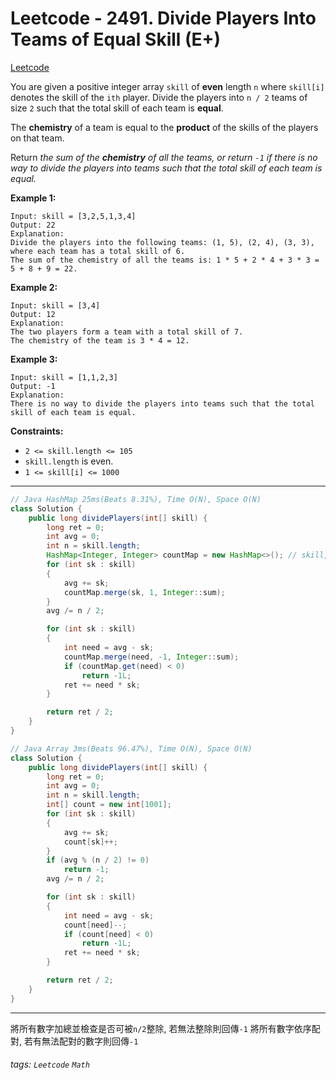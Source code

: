 # Leetcode - 2491. Divide Players Into Teams of Equal Skill (E+)

[Leetcode](https://leetcode.com/problems/divide-players-into-teams-of-equal-skill/)

You are given a positive integer array `skill` of **even** length `n` where `skill[i]` denotes the skill of the `ith` player. Divide the players into `n / 2` teams of size `2` such that the total skill of each team is **equal**.

The **chemistry** of a team is equal to the **product** of the skills of the players on that team.

Return _the sum of the **chemistry** of all the teams, or return _`-1`_ if there is no way to divide the players into teams such that the total skill of each team is equal._

**Example 1:**
```
Input: skill = [3,2,5,1,3,4]
Output: 22
Explanation: 
Divide the players into the following teams: (1, 5), (2, 4), (3, 3), where each team has a total skill of 6.
The sum of the chemistry of all the teams is: 1 * 5 + 2 * 4 + 3 * 3 = 5 + 8 + 9 = 22.
```
**Example 2:**
```
Input: skill = [3,4]
Output: 12
Explanation: 
The two players form a team with a total skill of 7.
The chemistry of the team is 3 * 4 = 12.
```
**Example 3:**
```
Input: skill = [1,1,2,3]
Output: -1
Explanation: 
There is no way to divide the players into teams such that the total skill of each team is equal.
```
**Constraints:**

-   `2 <= skill.length <= 105`
-   `skill.length` is even.
-   `1 <= skill[i] <= 1000`

---
```java
// Java HashMap 25ms(Beats 8.31%), Time O(N), Space O(N)
class Solution {
    public long dividePlayers(int[] skill) {
        long ret = 0;
        int avg = 0;
        int n = skill.length;
        HashMap<Integer, Integer> countMap = new HashMap<>(); // skill, count
        for (int sk : skill)
        {
            avg += sk;
            countMap.merge(sk, 1, Integer::sum);
        }
        avg /= n / 2;

        for (int sk : skill)
        {
            int need = avg - sk;
            countMap.merge(need, -1, Integer::sum);
            if (countMap.get(need) < 0)
                return -1L;
            ret += need * sk;
        }

        return ret / 2;
    }
}
```
```java
// Java Array 3ms(Beats 96.47%), Time O(N), Space O(N)
class Solution {
    public long dividePlayers(int[] skill) {
        long ret = 0;
        int avg = 0;
        int n = skill.length;
        int[] count = new int[1001];
        for (int sk : skill)
        {
            avg += sk;
            count[sk]++;
        }
        if (avg % (n / 2) != 0)
            return -1;
        avg /= n / 2;

        for (int sk : skill)
        {
            int need = avg - sk;
            count[need]--;
            if (count[need] < 0)
                return -1L;
            ret += need * sk;
        }

        return ret / 2;
    }
}
```
---

將所有數字加總並檢查是否可被`n/2`整除, 若無法整除則回傳`-1`
將所有數字依序配對, 若有無法配對的數字則回傳`-1`


###### tags: `Leetcode` `Math`